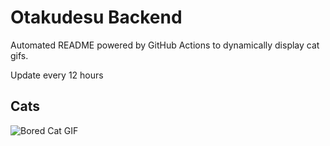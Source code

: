 # Otakudesu Backend

Automated README powered by GitHub Actions to dynamically display cat gifs.

 Update every 12 hours

## Cats

![Bored Cat GIF](https://media2.giphy.com/media/mlvseq9yvZhba/200.gif?cid=9acd02daoyb98qycy4xk23kmfny607b0mw0993t6vn98z5en&ep=v1_gifs_search&rid=200.gif&ct=g)
